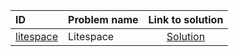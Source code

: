 | ID | Problem name | Link to solution |
|:---|:---|:---:|
| [litespace](https://open.kattis.com/problems/litespace   ) | Litespace | [Solution](https://github.com/versenyi98/kattis-solutions/tree/main/solutions/Litespace)|
